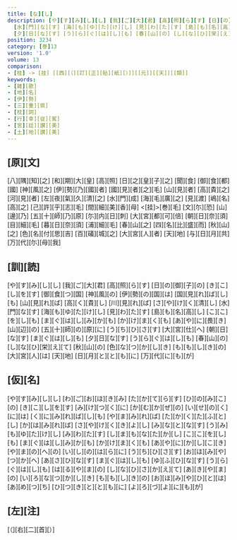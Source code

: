 ```yaml
---
title: [な][し]
description: [や][す][み][し][し] [我][ご][大][君] [高][照][ら][す] [日][の][御][子][の] [き][こ][し][を][す] [御][食][つ][国] [神][風][の] [伊][勢][の][国][は] [国][見][れ][ば][し][も] [山][見][れ][ば] [高][く][貴][し] [川][見][れ][ば] [さ][や][け][く][清][し]
  [水][門][な][す] [海][も][ゆ][た][け][し] [見][わ][た][す] [島][も][名][高][し] [こ][こ][を][し][も] [ま][ぐ][は][し][み][か][も] [か][け][ま][く][も] [あ][や][に][畏][き] [山][辺][の] [五][十][師][の][原][に] [う][ち][ひ][さ][す] [大][宮][仕][へ] [朝][日][な][す] [ま][ぐ][は][し][も]
  [夕][日][な][す] [う][ら][ぐ][は][し][も] [春][山][の] [し][な][ひ][栄][え][て] [秋][山][の] [色][な][つ][か][し][き] [も][も][し][き][の] [大][宮][人][は] [天][地] [日][月][と][と][も][に] [万][代][に][も][が]
position: 3234
category: [巻]13
version: '1.0'
volume: 13
comparison:
- [桂] -> [挂] [[西][（][訂][正][貼][紙][）]][[元]][[天]][[類]]
keywords:
- [雑][歌]
- [地][名]
- [伊][勢]
- [三][重][県]
- [枕][詞]
- [行][幸][従][駕]
- [宮][廷][讃][美]
- [土][地][讃][美]
---
```


## [原][文]

[八][隅][知][之] [和][期][大][皇] [高][照] [日][之][皇][子][之] [聞][食] [御][食][都][國] [神][風][之] [伊][勢][乃][國][者] [國][見][者][之][毛] [山][見][者] [高][貴][之] [河][見][者] [左][夜][氣][久][清][之] [水][門][成] [海][毛][廣][之] [見][渡] [嶋][名][高][之] [己][許][乎][志][毛] [間][細][美][香][母] <[挂]>[巻][毛] [文][尓][恐] [山][邊][乃] [五][十][師][乃][原] [尓][内][日][刺] [大][宮][都][可][倍] [朝][日][奈][須] [目][細][毛] [暮][日][奈][須] [浦][細][毛] [春][山][之] [四][名][比][盛][而] [秋][山][之] [色][名][付][思][吉] [百][礒][城][之] [大][宮][人][者] [天][地] [与][日][月][共] [万][代][尓][母][我]

## [訓][読]

[や][す][み][し][し] [我][ご][大][君] [高][照][ら][す] [日][の][御][子][の] [き][こ][し][を][す] [御][食][つ][国] [神][風][の] [伊][勢][の][国][は] [国][見][れ][ば][し][も] [山][見][れ][ば] [高][く][貴][し] [川][見][れ][ば] [さ][や][け][く][清][し] [水][門][な][す] [海][も][ゆ][た][け][し] [見][わ][た][す] [島][も][名][高][し] [こ][こ][を][し][も] [ま][ぐ][は][し][み][か][も] [か][け][ま][く][も] [あ][や][に][畏][き] [山][辺][の] [五][十][師][の][原][に] [う][ち][ひ][さ][す] [大][宮][仕][へ] [朝][日][な][す] [ま][ぐ][は][し][も] [夕][日][な][す] [う][ら][ぐ][は][し][も] [春][山][の] [し][な][ひ][栄][え][て] [秋][山][の] [色][な][つ][か][し][き] [も][も][し][き][の] [大][宮][人][は] [天][地] [日][月][と][と][も][に] [万][代][に][も][が]

## [仮][名]

[や][す][み][し][し] [わ][ご][お][ほ][き][み] [た][か][て][ら][す] [ひ][の][み][こ][の] [き][こ][し][を][す] [み][け][つ][く][に] [か][む][か][ぜ][の] [い][せ][の][く][に][は] [く][に][み][れ][ば][し][も] [や][ま][み][れ][ば] [た][か][く][た][ふ][と][し] [か][は][み][れ][ば] [さ][や][け][く][き][よ][し] [み][な][と][な][す] [う][み][も][ゆ][た][け][し] [み][わ][た][す] [し][ま][も][な][た][か][し] [こ][こ][を][し][も] [ま][ぐ][は][し][み][か][も] [か][け][ま][く][も] [あ][や][に][か][し][こ][き] [や][ま][の][へ][の] [い][し][の][は][ら][に] [う][ち][ひ][さ][す] [お][ほ][み][や][つ][か][へ] [あ][さ][ひ][な][す] [ま][ぐ][は][し][も] [ゆ][ふ][ひ][な][す] [う][ら][ぐ][は][し][も] [は][る][や][ま][の] [し][な][ひ][さ][か][え][て] [あ][き][や][ま][の] [い][ろ][な][つ][か][し][き] [も][も][し][き][の] [お][ほ][み][や][ひ][と][は] [あ][め][つ][ち] [ひ][つ][き][と][と][も][に] [よ][ろ][づ][よ][に][も][が]

## [左][注]

[（][右][二][首][）]
